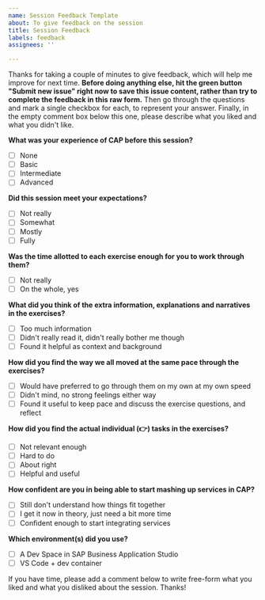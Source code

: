 ```yaml
---
name: Session Feedback Template
about: To give feedback on the session
title: Session Feedback
labels: feedback
assignees: ''

---
```


Thanks for taking a couple of minutes to give feedback, which will help me improve for next time. **Before doing anything else, hit the green button "Submit new issue" right now to save this issue content, rather than try to complete the feedback in this raw form.** Then go through the questions and mark a single checkbox for each, to represent your answer. Finally, in the empty comment box below this one, please describe what you liked and what you didn't like.

**What was your experience of CAP before this session?**

- [ ] None
- [ ] Basic
- [ ] Intermediate
- [ ] Advanced

**Did this session meet your expectations?**

- [ ] Not really
- [ ] Somewhat
- [ ] Mostly
- [ ] Fully

**Was the time allotted to each exercise enough for you to work through them?**

- [ ] Not really
- [ ] On the whole, yes

**What did you think of the extra information, explanations and narratives in the exercises?**

- [ ] Too much information
- [ ] Didn't really read it, didn't really bother me though
- [ ] Found it helpful as context and background

**How did you find the way we all moved at the same pace through the exercises?**

- [ ] Would have preferred to go through them on my own at my own speed
- [ ] Didn't mind, no strong feelings either way
- [ ] Found it useful to keep pace and discuss the exercise questions, and reflect

**How did you find the actual individual (👉) tasks in the exercises?**

- [ ] Not relevant enough
- [ ] Hard to do
- [ ] About right
- [ ] Helpful and useful

**How confident are you in being able to start mashing up services in CAP?**

- [ ] Still don't understand how things fit together
- [ ] I get it now in theory, just need a bit more time
- [ ] Confident enough to start integrating services

**Which environment(s) did you use?**

- [ ] A Dev Space in SAP Business Application Studio
- [ ] VS Code + dev container

If you have time, please add a comment below to write free-form what you liked and what you disliked about the session. Thanks!
